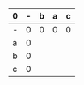| 0 | - | b | a | c |
|---|---|---|---|---|
| - | 0 | 0 | 0 | 0 |
| a | 0 |   |   |   |
| b | 0 |   |   |   |
| c | 0 |   |   |   |

